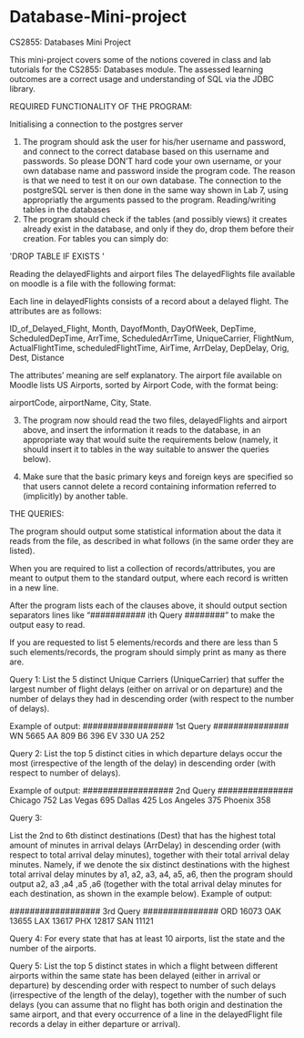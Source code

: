# Database-Mini-project
CS2855: Databases Mini Project

This mini-project covers some of the notions covered in class and lab tutorials for the CS2855: Databases module. The assessed learning outcomes are a correct usage and understanding of SQL via the JDBC library.

REQUIRED FUNCTIONALITY OF THE PROGRAM:

Initialising a connection to the postgres server
1. The program should ask the user for his/her username and password, and connect to the correct database based on this username and passwords. So please DON’T hard code your own username, or your own database name and password inside the program code. The reason is that we need to test it on our own database. The connection to the postgreSQL server is then done in the same way shown in Lab 7, using appropriatly the arguments passed to the program.
Reading/writing tables in the databases
2. The program should check if the tables (and possibly views) it creates already exist in the database, and only if they do, drop them before their creation. For tables you can simply do:

  'DROP TABLE IF EXISTS <table-name>'

  Reading the delayedFlights and airport files
  The delayedFlights file available on moodle is a file with the following format:

  Each line in delayedFlights consists of a record about a delayed flight.
  The attributes are as follows:

  ID_of_Delayed_Flight, Month, DayofMonth, DayOfWeek, DepTime, ScheduledDepTime, ArrTime,     ScheduledArrTime, 
  UniqueCarrier, FlightNum, ActualFlightTime, scheduledFlightTime, AirTime, ArrDelay, DepDelay,   Orig, Dest, Distance

  The attributes’ meaning are self explanatory.
  The airport file available on Moodle lists US Airports, sorted by Airport Code, with the format being:

  airportCode, airportName, City, State.
  
3. The program now should read the two files, delayedFlights and airport above, and insert the information it reads to the database, in an appropriate way that would suite the requirements below (namely, it should insert it to tables in the way suitable to answer the queries below).

4. Make sure that the basic primary keys and foreign keys are specified so that users cannot delete a record containing information referred to (implicitly) by another table.

THE QUERIES:

The program should output some statistical information about the data it reads from the file, as described in what follows (in the same order they are listed).
  
When you are required to list a collection of records/attributes, you are meant to output them to the standard output, where each record is written in a new line.
  
After the program lists each of the clauses above, it should output section separators lines like “########### ith Query ########” to make the output easy to read.
  
If you are requested to list 5 elements/records and there are less than 5 such elements/records, the program should simply print as many as there are.
  
Query 1:
List the 5 distinct Unique Carriers (UniqueCarrier) that suffer the largest number of flight delays (either on arrival or on departure) and the number of delays they had in descending order (with respect to the number of delays).
  
Example of output:
################## 1st Query ###############
WN 5665
AA 809
B6 396
EV 330
UA 252
  
Query 2:
List the top 5 distinct cities in which departure delays occur the most (irrespective of the length of the delay) in descending order (with respect to number of delays).
  
Example of output:
################## 2nd Query ###############
Chicago 752
Las Vegas 695
Dallas 425
Los Angeles 375
Phoenix 358
  
Query 3:
  
List the 2nd to 6th distinct destinations (Dest) that has the highest total amount of minutes in arrival delays (ArrDelay) in descending order (with respect to total arrival delay minutes), together with their total arrival delay minutes. Namely, if we denote the six distinct
destinations with the highest total arrival delay minutes by a1, a2, a3, a4, a5, a6, then the program should output a2, a3 ,a4 ,a5 ,a6 (together with the total arrival delay minutes for each destination, as shown in the example below).
Example of output:
  
################## 3rd Query ###############
ORD 16073
OAK 13655
LAX 13617
PHX 12817
SAN 11121
  
Query 4:
For every state that has at least 10 airports, list the state and the number of the airports.

Query 5:
List the top 5 distinct states in which a flight between different airports within the same state has been delayed (either in arrival or departure) by descending order with respect to number of such delays (irrespective of the length of the delay), together with the number of such delays (you can assume that no flight has both origin and destination the same airport, and that every occurrence of a line in the delayedFlight file records a delay in either departure or arrival).
